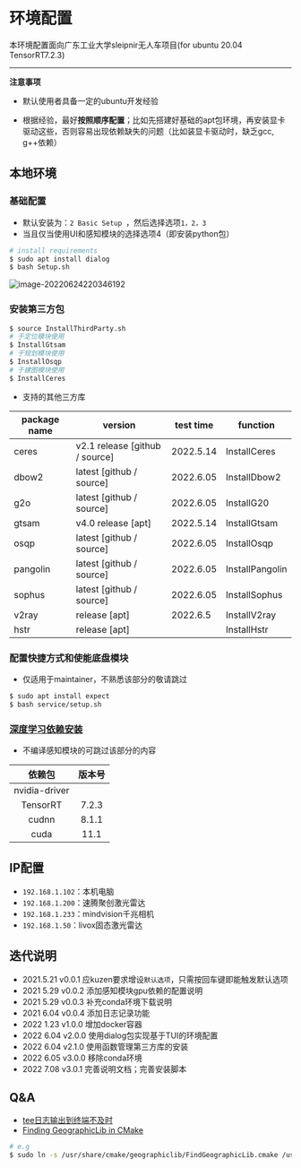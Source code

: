 # 环境配置

本环境配置面向广东工业大学sleipnir无人车项目(for ubuntu 20.04 TensorRT7.2.3)

---

**注意事项**

- 默认使用者具备一定的ubuntu开发经验

- 根据经验，最好**按照顺序配置**；比如先搭建好基础的apt包环境，再安装显卡驱动这些，否则容易出现依赖缺失的问题（比如装显卡驱动时，缺乏gcc, g++依赖）

## 本地环境

### 基础配置

- 默认安装为：`2 Basic Setup `，然后选择选项`1，2，3`
- 当且仅当使用UI和感知模块的选择选项4（即安装python包）

```bash
# install requirements
$ sudo apt install dialog
$ bash Setup.sh
```

![image-20220624220346192](https://natsu-akatsuki.oss-cn-guangzhou.aliyuncs.com/img/image-20220624220346192.png)

### 安装第三方包

```bash
$ source InstallThirdParty.sh
# 于定位模块使用
$ InstallGtsam
# 于规划模块使用
$ InstallOsqp
# 于建图模块使用
$ InstallCeres
```

- 支持的其他三方库

| package name | version                        | test time | function        |
| ------------ | ------------------------------ | --------- | --------------- |
| ceres        | v2.1 release [github / source] | 2022.5.14 | InstallCeres    |
| dbow2        | latest [github / source]       | 2022.6.05 | InstallDbow2    |
| g2o          | latest [github / source]       | 2022.6.05 | InstallG20      |
| gtsam        | v4.0 release [apt]             | 2022.5.14 | InstallGtsam    |
| osqp         | latest [github / source]       | 2022.6.05 | InstallOsqp     |
| pangolin     | latest [github / source]       | 2022.6.05 | InstallPangolin |
| sophus       | latest [github / source]       | 2022.6.05 | InstallSophus   |
| v2ray        | release [apt]                  | 2022.6.5  | InstallV2ray    |
| hstr         | release [apt]                  |           | InstallHstr     |

### 配置快捷方式和使能底盘模块

- 仅适用于maintainer，不熟悉该部分的敬请跳过

```bash
$ sudo apt install expect
$ bash service/setup.sh
```

### [深度学习依赖安装](https://ambook.readthedocs.io/zh/latest/DeepLearning/rst/EnvSetup.html)

- 不编译感知模块的可跳过该部分的内容

|    依赖包     | 版本号 |
| :-----------: | :----: |
| nvidia-driver |        |
|   TensorRT    | 7.2.3  |
|     cudnn     | 8.1.1  |
|     cuda      |  11.1  |

## IP配置

- `192.168.1.102`：本机电脑
- `192.168.1.200`：速腾聚创激光雷达
- `192.168.1.233`：mindvision千兆相机
- `192.168.1.50`：livox固态激光雷达

## 迭代说明

- 2021.5.21 v0.0.1 应kuzen要求增设`默认选项`，只需按回车键即能触发默认选项
- 2021 5.29 v0.0.2 添加感知模块gpu依赖的配置说明
- 2021 5.29 v0.0.3 补充conda环境下载说明
- 2021 6.04 v0.0.4 添加日志记录功能
- 2022 1.23 v1.0.0 增加docker容器
- 2022 6.04 v2.0.0 使用dialog包实现基于TUI的环境配置
- 2022 6.04 v2.1.0 使用函数管理第三方库的安装
- 2022 6.05 v3.0.0 移除conda环境
- 2022 7.08 v3.0.1 完善说明文档；完善安装脚本

## Q&A

- [tee日志输出到终端不及时](https://stackoverflow.com/questions/41026503/tee-output-not-appearing-until-cmd-finishes)
- [Finding GeographicLib in CMake](https://stackoverflow.com/questions/48169653/finding-geographiclib-in-cmake-on-debian)

```bash
# e.g
$ sudo ln -s /usr/share/cmake/geographiclib/FindGeographicLib.cmake /usr/share/cmake-3.10/Modules/
```

